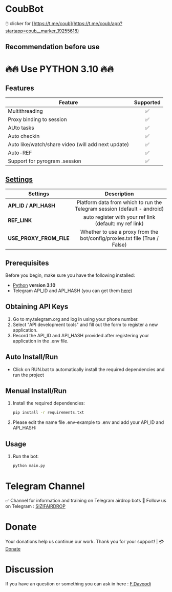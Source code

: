 # CoubBot
🖱️ clicker for [https://t.me/coub](https://t.me/coub/app?startapp=coub__marker_19255618)

## Recommendation before use
# 🔥🔥 Use PYTHON 3.10 🔥🔥

## Features  
| Feature                                                     | Supported  |
|---------------------------------------------------------------|:----------------:|
| Multithreading                                                |        ✅        |
| Proxy binding to session                                      |        ✅        |
| AUto tasks                                                    |        ✅        |
| Auto checkin                                                  |        ✅        |
| Auto like/watch/share video (will add next update)            |         ✅       |
| Auto-REF                                                      |        ✅        |
| Support for pyrogram .session                                |        ✅        |


## [Settings](https://github.com/sizifart/CoubBot/blob/main/.env-example)
| Settings | Description |
|----------------------------|:-------------------------------------------------------------------------------------------------------------:|
| **API_ID / API_HASH**      | Platform data from which to run the Telegram session (default - android)                                      |
| **REF_LINK**               | auto register with your ref link (default: my ref link)                                                       |
| **USE_PROXY_FROM_FILE**    | Whether to use a proxy from the bot/config/proxies.txt file (True / False)                                    |


## Prerequisites
Before you begin, make sure you have the following installed:
- [Python](https://www.python.org/downloads/) **version 3.10**
- Telegram API_ID and API_HASH (you can get them [here](https://my.telegram.org/auth))

## Obtaining API Keys
1. Go to my.telegram.org and log in using your phone number.
2. Select "API development tools" and fill out the form to register a new application.
3. Record the API_ID and API_HASH provided after registering your application in the .env file.

## Auto Install/Run
- Click on RUN.bat to automatically install the required dependencies and run the project

## Menual Install/Run
1. Install the required dependencies:
   ```bash
   pip install -r requirements.txt
   ```
2. Please edit the name file .env-example to .env and add your API_ID and API_HASH:
   
## Usage
1. Run the bot:
   ```bash
   python main.py
   ```
 
# Telegram Channel

✅ Channel for information and training on Telegram airdrop bots 🔷 Follow us on Telegram : [SIZIFAIRDROP](https://t.me/sizifairdrop)

# Donate
Your donations help us continue our work. Thank you for your support! | 💳 [Donate](https://sizvpn.com/donate/)  

# Discussion

If you have an question or something you can ask in here : [F.Davoodi](https://t.me/sizifart)

